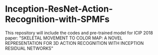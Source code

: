 # Inception-ResNet-Action-Recognition-with-SPMFs

This repository will include the codes and pre-trained model for ICIP 2018 paper: "SKELETAL MOVEMENT TO COLOR MAP: A NOVEL REPRESENTATION FOR 3D ACTION RECOGNITION WITH INCEPTION RESIDUAL NETWORKS"
